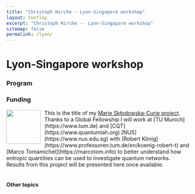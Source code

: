 ```yaml
---
title: "Christoph Hirche - Lyon-Singapore workshop"
layout: textlay
excerpt: "Christoph Hirche -- Lyon-Singapore workshop"
sitemap: false
permalink: /lyon/
---
```


# Lyon-Singapore workshop




### Program 

### Funding

<img style="float: left;margin:0 10px 10px 0" src="{{ site.url }}{{ site.baseurl }}/images/EUflag.jpg"  width="90"> 
This is the title of my <a href="https://cordis.europa.eu/project/id/101025848">Marie Skłodowska-Curie  project</a>. Thanks to a Global Fellowship I will work at [TU Munich](https://www.tum.de) and [CQT](https://www.quantumlah.org) [NUS](https://www.nus.edu.sg) with [Robert König](https://www.professoren.tum.de/en/koenig-robert-t) and [Marco Tomamichel](https://marcotom.info) to better understand how entropic quantities can be used to investigate quantum networks. <br />
Results from this project will be presented here once available. <br />
<br />

#### Other topics





